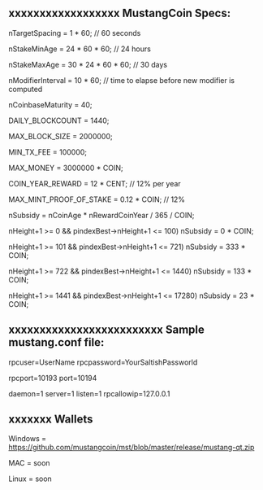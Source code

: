 xxxxxxxxxxxxxxxxxx
MustangCoin Specs:
------------------

nTargetSpacing = 1 * 60; // 60 seconds

nStakeMinAge = 24 * 60 * 60; // 24 hours

nStakeMaxAge = 30 * 24 * 60 * 60;           // 30 days

nModifierInterval = 10 * 60; // time to elapse before new modifier is computed

nCoinbaseMaturity = 40;

DAILY_BLOCKCOUNT =  1440;

MAX_BLOCK_SIZE = 2000000;

MIN_TX_FEE = 100000;

MAX_MONEY = 3000000 * COIN;

COIN_YEAR_REWARD = 12 * CENT; // 12% per year

MAX_MINT_PROOF_OF_STAKE = 0.12 * COIN;	// 12%


nSubsidy = nCoinAge * nRewardCoinYear / 365 / COIN;

nHeight+1 >= 0 && pindexBest->nHeight+1 <= 100)
nSubsidy = 0 * COIN;

nHeight+1 >= 101 && pindexBest->nHeight+1 <= 721)
nSubsidy = 333 * COIN;

nHeight+1 >= 722 && pindexBest->nHeight+1 <= 1440)
nSubsidy = 133 * COIN;

nHeight+1 >= 1441 && pindexBest->nHeight+1 <= 17280)
nSubsidy = 23 * COIN;

xxxxxxxxxxxxxxxxxxxxxxxxx
Sample mustang.conf file:
-------------------------

rpcuser=UserName
rpcpassword=YourSaltishPassworld 

rpcport=10193
port=10194

daemon=1
server=1
listen=1
rpcallowip=127.0.0.1

xxxxxxx
Wallets
-------

Windows = https://github.com/mustangcoin/mst/blob/master/release/mustang-qt.zip

MAC = soon

Linux = soon

